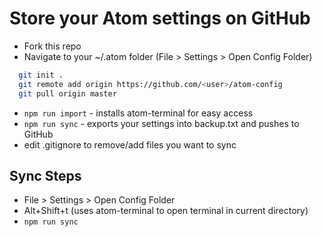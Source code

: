 # Store your Atom settings on GitHub

- Fork this repo
- Navigate to your ~/.atom folder (File > Settings > Open Config Folder)
```bash
  git init .
  git remote add origin https://github.com/<user>/atom-config
  git pull origin master
```
- `npm run import` - installs atom-terminal for easy access
- `npm run sync` - exports your settings into backup.txt and pushes to GitHub
- edit .gitignore to remove/add files you want to sync

## Sync Steps

- File > Settings > Open Config Folder
- Alt+Shift+t (uses atom-terminal to open terminal in current directory)
- `npm run sync`
